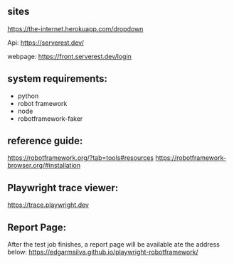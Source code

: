
## sites

https://the-internet.herokuapp.com/dropdown

Api:
https://serverest.dev/

webpage:
https://front.serverest.dev/login

## system requirements:

- python
- robot framework
- node
- robotframework-faker

## reference guide:
https://robotframework.org/?tab=tools#resources
https://robotframework-browser.org/#installation

## Playwright trace viewer:
https://trace.playwright.dev



## Report Page:
After the test job finishes, a report page will be available ate the address below:
https://edgarmsilva.github.io/playwright-robotframework/